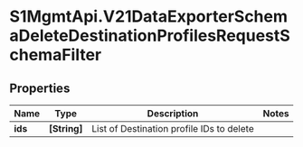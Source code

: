 # S1MgmtApi.V21DataExporterSchemaDeleteDestinationProfilesRequestSchemaFilter

## Properties
Name | Type | Description | Notes
------------ | ------------- | ------------- | -------------
**ids** | **[String]** | List of Destination profile IDs to delete | 


